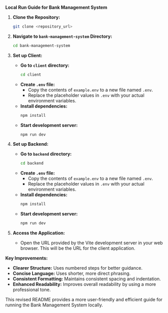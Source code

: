 

**Local Run Guide for Bank Management System**

1. **Clone the Repository:**

   ```bash
   git clone <repository_url>
   ```

2. **Navigate to `bank-management-system` Directory:**

   ```bash
   cd bank-management-system
   ```

3. **Set up Client:**

   - **Go to `client` directory:**
     ```bash
     cd client
     ```
   - **Create `.env` file:**
     - Copy the contents of `example.env` to a new file named `.env`.
     - Replace the placeholder values in `.env` with your actual environment variables.
   - **Install dependencies:**
     ```bash
     npm install
     ```
   - **Start development server:**
     ```bash
     npm run dev
     ```

4. **Set up Backend:**

   - **Go to `backend` directory:**
     ```bash
     cd backend
     ```
   - **Create `.env` file:**
     - Copy the contents of `example.env` to a new file named `.env`.
     - Replace the placeholder values in `.env` with your actual environment variables.
   - **Install dependencies:**
     ```bash
     npm install
     ```
   - **Start development server:**
     ```bash
     npm run dev
     ```

5. **Access the Application:**

   - Open the URL provided by the Vite development server in your web browser. This will be the URL for the client application.

**Key Improvements:**

- **Clearer Structure:** Uses numbered steps for better guidance.
- **Concise Language:** Uses shorter, more direct phrasing.
- **Consistent Formatting:** Maintains consistent spacing and indentation.
- **Enhanced Readability:** Improves overall readability by using a more professional tone.

This revised README provides a more user-friendly and efficient guide for running the Bank Management System locally.
